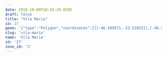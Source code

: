 ```yaml
---
date: 2018-10-09T18:42:29.829Z
draft: false
title: "Vila Maria"
id: 27
geom: '{"type":"Polygon","coordinates":[[[-46.585071,-23.528321],[-46.58378,-23.527952],[-46.581142,-23.527353],[-46.578905,-23.526739],[-46.576481,-23.526223],[-46.575385,-23.52616],[-46.572202,-23.526447],[-46.570206,-23.526165],[-46.569104,-23.525807],[-46.566064,-23.524156],[-46.565279,-23.523817],[-46.564377,-23.523572],[-46.563422,-23.523392],[-46.561212,-23.523495],[-46.55996,-23.523479],[-46.559311,-23.523392],[-46.558706,-23.523224],[-46.557144,-23.522279],[-46.556309,-23.521325],[-46.556015,-23.520798],[-46.555762,-23.520147],[-46.555684,-23.518828],[-46.556497,-23.515048],[-46.556473,-23.513774],[-46.556392,-23.512934],[-46.556116,-23.511692],[-46.555496,-23.510025],[-46.555871,-23.509798],[-46.556245,-23.509378],[-46.55753,-23.508389],[-46.558428,-23.507803],[-46.559121,-23.507118],[-46.559531,-23.505838],[-46.55935,-23.504891],[-46.559345,-23.504511],[-46.55944,-23.504229],[-46.56081,-23.502074],[-46.561601,-23.500704],[-46.562095,-23.500108],[-46.562172,-23.49992],[-46.562167,-23.499608],[-46.568139,-23.503857],[-46.568362,-23.503944],[-46.568536,-23.503928],[-46.569153,-23.503686],[-46.569899,-23.503139],[-46.570614,-23.502402],[-46.570615,-23.501463],[-46.571016,-23.501382],[-46.573504,-23.498954],[-46.574304,-23.498098],[-46.577157,-23.495537],[-46.577585,-23.495384],[-46.579438,-23.495096],[-46.58142,-23.49501],[-46.583006,-23.494798],[-46.584241,-23.49497],[-46.584798,-23.495174],[-46.587589,-23.497807],[-46.5882,-23.498586],[-46.588595,-23.498897],[-46.589962,-23.499124],[-46.592248,-23.500413],[-46.593229,-23.500033],[-46.593389,-23.500594],[-46.593367,-23.501695],[-46.593534,-23.502261],[-46.593685,-23.502441],[-46.595012,-23.503418],[-46.596007,-23.50404],[-46.596861,-23.506001],[-46.595932,-23.50744],[-46.595744,-23.507858],[-46.595707,-23.508102],[-46.595424,-23.508185],[-46.594952,-23.509461],[-46.594896,-23.510108],[-46.594919,-23.510794],[-46.594978,-23.510758],[-46.595142,-23.510797],[-46.595328,-23.520106],[-46.595439,-23.520458],[-46.59616,-23.521461],[-46.596319,-23.52212],[-46.596067,-23.523664],[-46.59536,-23.524935],[-46.595319,-23.525263],[-46.5955,-23.525569],[-46.595633,-23.525647],[-46.595916,-23.526143],[-46.597078,-23.527622],[-46.595391,-23.528886],[-46.59468,-23.529309],[-46.592561,-23.529854],[-46.59191,-23.529892],[-46.591008,-23.529844],[-46.587886,-23.529091],[-46.585071,-23.528321]]]}'
slug: 'vila-maria'
name: 'Vila Maria'
id: '27'
zone_id: '2'
---
```

		